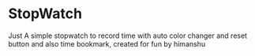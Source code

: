# StopWatch
Just A simple stopwatch to record time with auto color changer and reset button and also time bookmark, created for fun by himanshu
